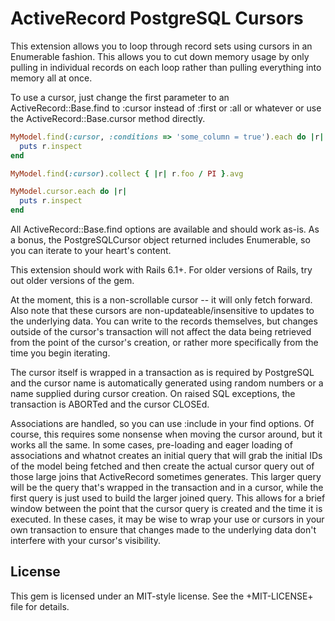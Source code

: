 # ActiveRecord PostgreSQL Cursors

This extension allows you to loop through record sets using cursors in an
Enumerable fashion. This allows you to cut down memory usage by only pulling
in individual records on each loop rather than pulling everything into
memory all at once.

To use a cursor, just change the first parameter to an
ActiveRecord::Base.find to :cursor instead of :first or :all or
whatever or use the ActiveRecord::Base.cursor method directly.

```ruby
MyModel.find(:cursor, :conditions => 'some_column = true').each do |r|
  puts r.inspect
end

MyModel.find(:cursor).collect { |r| r.foo / PI }.avg

MyModel.cursor.each do |r|
  puts r.inspect
end
```

All ActiveRecord::Base.find options are available and should work as-is.
As a bonus, the PostgreSQLCursor object returned includes Enumerable,
so you can iterate to your heart's content.

This extension should work with Rails 6.1+. For older versions of Rails, try
out older versions of the gem.

At the moment, this is a non-scrollable cursor -- it will only fetch
forward. Also note that these cursors are non-updateable/insensitive to
updates to the underlying data. You can write to the records themselves,
but changes outside of the cursor's transaction will not affect the
data being retrieved from the point of the cursor's creation, or rather
more specifically from the time you begin iterating.

The cursor itself is wrapped in a transaction as is required by PostgreSQL
and the cursor name is automatically generated using random numbers or
a name supplied during cursor creation. On raised SQL exceptions, the
transaction is ABORTed and the cursor CLOSEd.

Associations are handled, so you can use :include in your find options. Of
course, this requires some nonsense when moving the cursor around, but it
works all the same. In some cases, pre-loading and eager loading of
associations and whatnot creates an initial query that will grab the initial
IDs of the model being fetched and then create the actual cursor query out
of those large joins that ActiveRecord sometimes generates. This larger
query will be the query that's wrapped in the transaction and in a cursor,
while the first query is just used to build the larger joined query. This
allows for a brief window between the point that the cursor query is
created and the time it is executed. In these cases, it may be wise to wrap
your use or cursors in your own transaction to ensure that changes made to
the underlying data don't interfere with your cursor's visibility.

## License

This gem is licensed under an MIT-style license. See the +MIT-LICENSE+ file for
details.
